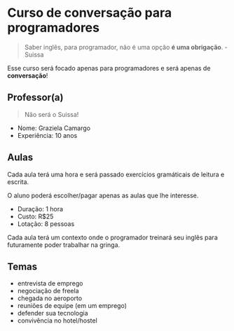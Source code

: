 # Curso de conversação para programadores

> Saber inglês, para programador, não é uma opção **é uma obrigação**. - Suissa

Esse curso será focado apenas para programadores e será apenas de **conversação**!

## Professor(a)

> Não será o Suissa!

- Nome: Graziela Camargo
- Experiência: 10 anos

## Aulas

Cada aula terá uma hora e será passado exercícios gramáticais de leitura e escrita.

O aluno poderá escolher/pagar apenas as aulas que lhe interesse.

- Duração: 1 hora
- Custo: R$25
- Lotação: 8 pessoas

Cada aula terá um contexto onde o programador treinará seu inglês para futuramente poder trabalhar na gringa.

## Temas

- entrevista de emprego
- negociação de freela
- chegada no aeroporto
- reuniões de equipe (em um emprego)
- defender sua tecnologia
- convivência no hotel/hostel

